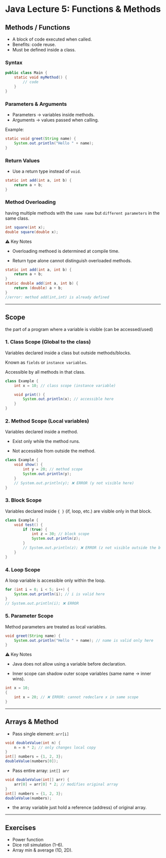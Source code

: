# Java Lecture 5: Functions & Methods

## Methods / Functions
- A block of code executed when called.
- Benefits: code reuse.
- Must be defined inside a class.

### Syntax
```java
public class Main {
    static void myMethod() {
        // code
    }
}
```

### Parameters & Arguments
- Parameters → variables inside methods.  
- Arguments → values passed when calling.  

Example:
```java
static void greet(String name) {
    System.out.println("Hello " + name);
}
```

### Return Values
- Use a return type instead of `void`.  
```java
static int add(int a, int b) {
    return a + b;
}
```

### Method Overloading
having multiple methods with the `same name` but `different parameters` in the same class.

```java
int square(int x);
double square(double x);
```

⚠️ Key Notes

* Overloading methoed is determined at compile time.

* Return type alone cannot distinguish overloaded methods.
```java
static int add(int a, int b) {
    return a + b;
}
static double add(int a, int b) {
    return (double) a + b;
}
//error: method add(int,int) is already defined
```

---

## Scope
the part of a program where a variable is visible (can be accessed/used)
### 1. Class Scope (Global to the class)

Variables declared inside a class but outside methods/blocks.

Known as `fields` or `instance variables`.

Accessible by all methods in that class.
```java
class Example {
    int x = 10; // class scope (instance variable)

    void print() {
        System.out.println(x); // accessible here
    }
}
```

### 2. Method Scope (Local variables)

Variables declared inside a method.

- Exist only while the method runs.

- Not accessible from outside the method.
```java
class Example {
    void show() {
        int y = 20; // method scope
        System.out.println(y);
    }
    // System.out.println(y); ❌ ERROR (y not visible here)
}
```

### 3. Block Scope

Variables declared inside `{ }` (if, loop, etc.) are visible only in that block.
```java
class Example {
    void test() {
        if (true) {
            int z = 30; // block scope
            System.out.println(z);
        }
        // System.out.println(z); ❌ ERROR (z not visible outside the block)
    }
}
```
### 4. Loop Scope

A loop variable is accessible only within the loop.
```java
for (int i = 0; i < 5; i++) {
    System.out.println(i); // i is valid here
}
// System.out.println(i); ❌ ERROR
```
### 5. Parameter Scope

Method parameters are treated as local variables.
```java
void greet(String name) {
    System.out.println("Hello " + name); // name is valid only here
}
```

⚠️ Key Notes

* Java does not allow using a variable before declaration.

* Inner scope can shadow outer scope variables (same name → inner wins).
```java
int x = 10;
{
    int x = 20; // ❌ ERROR: cannot redeclare x in same scope
}
```

---

## Arrays & Method
- Pass single element: `arr[i]`  
```java
void doubleValue(int n) {
    n = n * 2; // only changes local copy
}
int[] numbers = {1, 2, 3};
doubleValue(numbers[0]);
```
- Pass entire array: `int[] arr`  
```java
void doubleValue(int[] arr) {
    arr[0] = arr[0] * 2; // modifies original array
}
int[] numbers = {1, 2, 3};
doubleValue(numbers);
```
- the array variable just hold a reference (address) of original array.

---

## Exercises 
  
* Power function 
* Dice roll simulation (1–6).  
* Array min & average (1D, 2D).  
